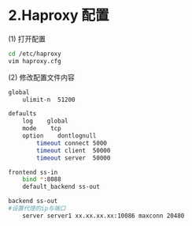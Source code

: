 # 2.Haproxy 配置

(1) 打开配置

```bash
cd /etc/haproxy
vim haproxy.cfg 
```

(2) 修改配置文件内容

```bash
global
    ulimit-n  51200

defaults
    log    global
    mode    tcp
    option    dontlognull
        timeout connect 5000
        timeout client  50000
        timeout server  50000

frontend ss-in
    bind *:8088
    default_backend ss-out

backend ss-out
#设置代理的ip与端口
    server server1 xx.xx.xx.xx:10086 maxconn 20480
```
